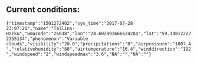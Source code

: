 ## Current conditions: 
 ``` {"timestamp":"1501272402","sys_time":"2017-07-28 23:07:21","name":"Tallinn-Harku","wmocode":"26038","lon":"24.602891666624284","lat":"59.398122222355134","phenomenon":"Variable clouds","visibility":"20.0","precipitations":"0","airpressure":"1007.4","relativehumidity":"88","airtemperature":"16.4","winddirection":"192","windspeed":"2","windspeedmax":"3.6","NA":"","NA":""} ```
